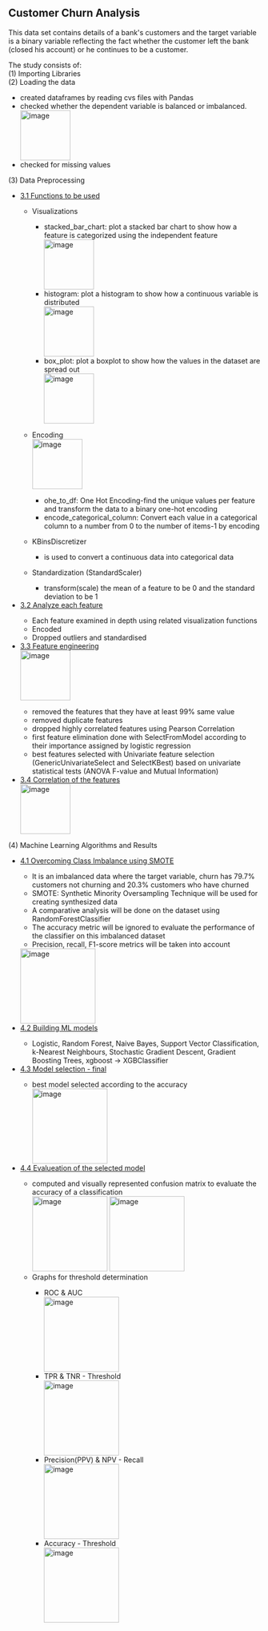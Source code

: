 ## Customer Churn Analysis

This data set contains details of a bank's customers and the target variable is a binary variable reflecting the fact whether the customer left the bank (closed his account) or he continues to be a customer.

The study consists of:<br>
  (1) Importing Libraries<br>
  (2) Loading the data<br>
  <ul>
      <li>created dataframes by reading cvs files with Pandas</li>
      <li>checked whether the dependent variable is balanced or imbalanced.</li>
          <img height="100" alt="image" src="https://user-images.githubusercontent.com/58983814/128782908-8fff5875-1094-4754-9e9d-65d7ad01dbd8.png">
      <li>checked for missing values</li>
  </ul>
  
  (3) Data Preprocessing<br>
      <ul>
        <li>[3.1 Functions to be used](#31)</li>
            <ul>
              <li>Visualizations</li>
                  <ul>
                    <li>stacked_bar_chart: plot a stacked bar chart to show how a feature is categorized using the independent feature</li>
                    <img height="100"  alt="image" src="https://user-images.githubusercontent.com/58983814/128782985-610590b2-ede2-403a-b4b7-d479aa5c2e85.png">
                    <li>histogram: plot a histogram to show how a continuous variable is distributed</li>
                    <img height="100" alt="image" src="https://user-images.githubusercontent.com/58983814/128783759-2abbf071-3539-43e0-ae61-028c6279f60d.png">
                    <li>box_plot: plot a boxplot to show how the values in the dataset are spread out</li>
                    <img height="100" alt="image" src="https://user-images.githubusercontent.com/58983814/128783086-d21c7b97-6bc1-474f-964f-631d7634da57.png">
                  </ul>
            </ul>
            <ul>
              <li>Encoding </li>
              <img height="100" alt="image" src="https://user-images.githubusercontent.com/58983814/127749099-7ab7e089-9504-45f9-b4dd-33f9a9103834.png">
                  <ul>
                    <li>ohe_to_df: One Hot Encoding-find the unique values per feature and transform the data to a binary one-hot encoding</li>
                    <li>encode_categorical_column: Convert each value in a categorical column to a number from 0 to the number of items-1 by encoding</li>
                  </ul>
            </ul>
            <ul>
              <li>KBinsDiscretizer </li>
                  <ul>
                    <li>is used to convert a continuous data into categorical data</li>
                  </ul>
            </ul>
            <ul>
              <li>Standardization (StandardScaler)  </li>
                  <ul>
                    <li>transform(scale) the mean of a feature to be 0 and the standard deviation to be 1</li>
                  </ul>
            </ul>
        <li>[3.2 Analyze each feature](#32)</li>
              <ul>
                <li>Each feature examined in depth using related visualization functions</li>
                <li>Encoded</li>
                <li>Dropped outliers and standardised</li>
              </ul>
        <li>[3.3 Feature engineering](#33)</li>
            <img height="100" alt="image" src="https://user-images.githubusercontent.com/58983814/127749043-f5b849f7-1f48-4f5b-bfff-300f6a21aa62.png">
              <ul>
                <li>removed the features that they have at least 99% same value</li>
                <li>removed duplicate features </li>
                <li>dropped highly correlated features using Pearson Correlation</li>
                <li>first feature elimination done with SelectFromModel according to their importance assigned by logistic regression</li>
                <li>best features selected with Univariate feature selection (GenericUnivariateSelect and SelectKBest) based on univariate statistical tests (ANOVA F-value and Mutual Information)</li>
              </ul>
          <li>[3.4 Correlation of the features](#34)</li>
                <img height="100" alt="image" src="https://user-images.githubusercontent.com/58983814/128784061-72c06d3e-5be4-4198-bb5d-bed45bdbf003.png">
      </ul>
  (4) Machine Learning Algorithms and Results<br>
      <ul>
        <li>[4.1 Overcoming Class Imbalance using SMOTE](#41)</li>
            <ul>
              <li>It is an imbalanced data where the target variable, churn has 79.7% customers not churning and 20.3% customers who have churned</li>
              <li>SMOTE: Synthetic Minority Oversampling Technique will be used for creating synthesized data</li>
              <li>A comparative analysis will be done on the dataset using RandomForestClassifier</li>
              <li>The accuracy metric will be ignored to evaluate the performance of the classifier on this imbalanced dataset</li>
              <li>Precision, recall, F1-score metrics will be taken into account</li>
            </ul>
          <img height="150" alt="image" src="https://user-images.githubusercontent.com/58983814/129425118-9c6366be-999a-4eac-b14a-d5cb865b5124.png">
        <li>[4.2 Building ML models ](#41)</li>
            <ul>
              <li>Logistic, Random Forest, Naive Bayes, Support Vector Classification, k-Nearest Neighbours, Stochastic Gradient Descent, Gradient Boosting Trees, xgboost -> XGBClassifier</li>
            </ul>
        <li>[4.3 Model selection - final](#42)</li>
              <ul>
              <li>best model selected according to the accuracy</li>
                <img height="150" alt="image" src="https://user-images.githubusercontent.com/58983814/129425219-99bfe891-5871-4b97-8ac5-4b5da86f764e.png">
            </ul>
        <li>[4.4 Evalueation of the selected model](#43)</li>
              <ul>
              <li>computed and visually represented confusion matrix to evaluate the accuracy of a classification</li>
                <img height="150" alt="image" src="https://user-images.githubusercontent.com/58983814/129425271-bdfd6fd2-21fb-4e0d-b0f0-bbafc9647342.png"> <img height="150" alt="image" src="https://user-images.githubusercontent.com/58983814/129425292-0561162f-1597-4a40-9730-027b61bb91cf.png">
              <li>Graphs for threshold determination</li>
                    <ul>
                      <li>ROC & AUC</li>
                      <img height="150" alt="image" src="https://user-images.githubusercontent.com/58983814/129425350-862d8257-d051-4dc3-a38c-3b58baed7f29.png">
                      <li>TPR & TNR - Threshold </li>
                      <img height="150" alt="image" src="https://user-images.githubusercontent.com/58983814/129425381-4171b3df-9ab3-4c9f-a361-6f7091b37cba.png">
                      <li>Precision(PPV) & NPV - Recall</li>
                      <img height="150" alt="image" src="https://user-images.githubusercontent.com/58983814/129425404-94b473d6-7ea6-4c87-9578-ae2bd23c1697.png">
                      <li>Accuracy - Threshold</li>
                      <img height="150" alt="image" src="https://user-images.githubusercontent.com/58983814/129425420-7ac745f6-3877-4b65-93e1-b06ad78ffe05.png">
                    </ul>
            </ul>
      </ul>
